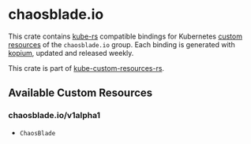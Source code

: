 <!--
SPDX-FileCopyrightText: The kube-custom-resources-rs Authors
SPDX-License-Identifier: 0BSD
 -->

# chaosblade.io

This crate contains [kube-rs](https://kube.rs/) compatible bindings for Kubernetes [custom resources](https://kubernetes.io/docs/tasks/extend-kubernetes/custom-resources/custom-resource-definitions/) of the `chaosblade.io` group. Each binding is generated with [kopium](https://github.com/kube-rs/kopium), updated and released weekly.

This crate is part of [kube-custom-resources-rs](https://github.com/metio/kube-custom-resources-rs).

## Available Custom Resources

### chaosblade.io/v1alpha1
- `ChaosBlade`
